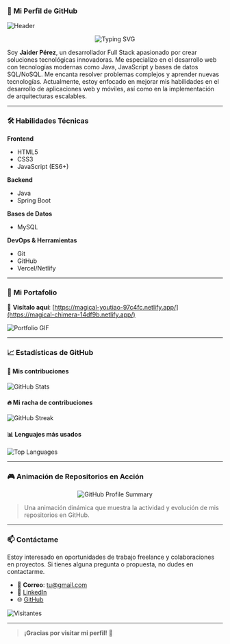 ### 🚀 **Mi Perfil de GitHub**

![Header](https://capsule-render.vercel.app/api?type=waving&color=gradient&height=200&section=header&text=¡Bienvenido!&fontSize=50&fontAlignY=35&fontColor=fff)

<p align="center">
  <img src="https://readme-typing-svg.herokuapp.com?font=Fira+Code&size=30&pause=1000&color=F7B801&center=true&vCenter=true&width=700&height=70&lines=Hola%2C+soy+Jaider+P%C3%A9rez!;Desarrollador+Full+Stack;Apasionado+por+la+tecnolog%C3%ADa+y+la+innovaci%C3%B3n;Bienvenido+a+mi+perfil!" alt="Typing SVG" />
</p>

Soy **Jaider Pérez**, un desarrollador Full Stack apasionado por crear soluciones tecnológicas innovadoras. Me especializo en el desarrollo web con tecnologías modernas como Java, JavaScript y bases de datos SQL/NoSQL. Me encanta resolver problemas complejos y aprender nuevas tecnologías. Actualmente, estoy enfocado en mejorar mis habilidades en el desarrollo de aplicaciones web y móviles, así como en la implementación de arquitecturas escalables.

---

### 🛠️ **Habilidades Técnicas**

**Frontend**

- HTML5
- CSS3
- JavaScript (ES6+)

**Backend**

- Java
- Spring Boot

**Bases de Datos**

- MySQL

**DevOps & Herramientas**

- Git
- GitHub
- Vercel/Netlify

---

### 🎨 **Mi Portafolio**

🔗 **Visítalo aquí**: [https://magical-youtiao-97c4fc.netlify.app/](https://magical-chimera-14df9b.netlify.app/)

![Portfolio GIF](https://media.giphy.com/media/ZVik7pBtu9dNS/giphy.gif)

---

### 📈 **Estadísticas de GitHub**

#### 🌟 **Mis contribuciones**
![GitHub Stats](https://github-readme-stats.vercel.app/api?username=Jaiderpe&theme=radical&show_icons=true&hide_border=true)

#### 🔥 **Mi racha de contribuciones**
![GitHub Streak](https://github-readme-streak-stats.herokuapp.com/?user=Jaiderpe&theme=radical&hide_border=true)

#### 📊 **Lenguajes más usados**
![Top Languages](https://github-readme-stats.vercel.app/api/top-langs/?username=Jaiderpe&theme=radical&hide_border=true&layout=compact)

---

### 🎮 **Animación de Repositorios en Acción**

<p align="center">
  <img src="https://github-profile-summary-cards.vercel.app/api/cards/profile-details?username=Jaiderpe&theme=radical" alt="GitHub Profile Summary" />
</p>

> Una animación dinámica que muestra la actividad y evolución de mis repositorios en GitHub.

---

### 📫 **Contáctame**

Estoy interesado en oportunidades de trabajo freelance y colaboraciones en proyectos. Si tienes alguna pregunta o propuesta, no dudes en contactarme.

- 📧 **Correo**: tu@gmail.com
- 💼 [LinkedIn](https://www.linkedin.com/in/jaiderperezvega)
- 🌐 [GitHub](https://github.com/Jaiderpe)

![Visitantes](https://visitor-badge.laobi.icu/badge?page_id=Jaiderpe)

---

> **¡Gracias por visitar mi perfil!** 🚀
